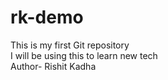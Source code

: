 # rk-demo
This is my first  Git repository
<br>
I will be using this to learn new tech 
<br>
Author- Rishit Kadha

